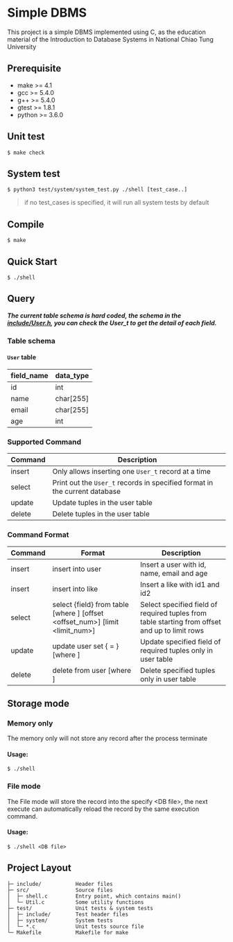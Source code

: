 # Simple DBMS                                                                                                   

This project is a simple DBMS implemented using C, as the education material of the Introduction to Database Systems in National Chiao Tung University

## Prerequisite

* make >= 4.1
* gcc >= 5.4.0
* g++ >= 5.4.0
* gtest >= 1.8.1
* python >= 3.6.0

## Unit test

`$ make check`

## System test

`$ python3 test/system/system_test.py ./shell [test_case..]`

> if no test_cases is specified, it will run all system tests by default

## Compile

`$ make`

## Quick Start
`$ ./shell`

## Query

***The current table schema is hard coded, the schema in the [include/User.h](include/User.h), you can check the User_t to get the detail of each field.***

### Table schema
#### `User` table
| field_name | data_type |
|---|---|
| id | int |
| name | char[255] |
| email | char[255] |
| age | int |

### Supported Command
| Command | Description |
|---|---| 
| insert | Only allows inserting one `User_t` record at a time |
| select | Print out the `User_t` records in specified format in the current database |
| update | Update tuples in the user table |
| delete | Delete tuples in the user table |

### Command Format
| Command | Format | Description |
|---|---|---|
| insert | insert into user <id> <name> <email> <age> | Insert a user with id, name, email and age |
| insert | insert into like <id1> <id2> | Insert a like with id1 and id2 |
| select | select {field} from table [where <conditions>] [offset <offset_num>] [limit <limit_num>] | Select specified field of required tuples from table starting from offset and up to limit rows |
| update | update user set { <field> = <content> } [where <conditions>] | Update specified field of required tuples only in user table |
| delete | delete from user [where <conditions>] | Delete specified tuples only in user table|


## Storage mode

### Memory only

The memory only will not store any record after the process terminate

#### Usage:
`$ ./shell`

### File mode

The File mode will store the record into the specify \<DB file\>, the
next execute can automatically reload the record by the same
execution command.

#### Usage:
`$ ./shell <DB file>`

## Project Layout
    ├─ include/           Header files
    ├─ src/               Source files
    │  ├─ shell.c         Entry point, which contains main()
    │  └─ Util.c          Some utility functions
    ├─ test/              Unit tests & system tests
    │  ├─ include/        Test header files
    │  ├─ system/         System tests
    │  └─ *.c             Unit tests source file
    └─ Makefile           Makefile for make
